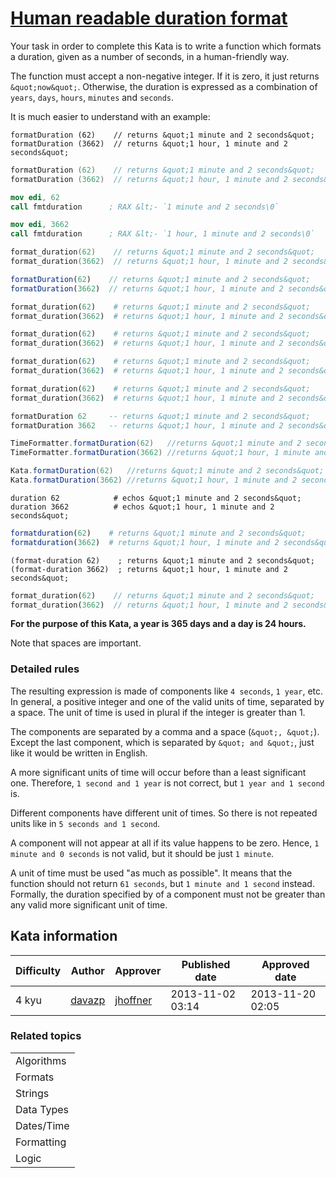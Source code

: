 
<h1><a href="https://www.codewars.com/kata/52742f58faf5485cae000b9a">Human readable duration format</a></h1>
<p>
Your task in order to complete this Kata is to write a function which formats a duration, given as a number of seconds, in a human-friendly way.

The function must accept a non-negative integer. If it is zero, it just returns `&quot;now&quot;`. Otherwise,  the duration is expressed as a combination of `years`, `days`, `hours`, `minutes` and `seconds`.

It is much easier to understand with an example:

```Fortran
formatDuration (62)    // returns &quot;1 minute and 2 seconds&quot;
formatDuration (3662)  // returns &quot;1 hour, 1 minute and 2 seconds&quot;
```
```c
formatDuration (62)    // returns &quot;1 minute and 2 seconds&quot;
formatDuration (3662)  // returns &quot;1 hour, 1 minute and 2 seconds&quot;
```
```nasm
mov edi, 62
call fmtduration      ; RAX &lt;- `1 minute and 2 seconds\0`

mov edi, 3662
call fmtduration      ; RAX &lt;- `1 hour, 1 minute and 2 seconds\0`
```
```cpp
format_duration(62)    // returns &quot;1 minute and 2 seconds&quot;
format_duration(3662)  // returns &quot;1 hour, 1 minute and 2 seconds&quot;
```
```javascript
formatDuration(62)    // returns &quot;1 minute and 2 seconds&quot;
formatDuration(3662)  // returns &quot;1 hour, 1 minute and 2 seconds&quot;
```
```python
format_duration(62)    # returns &quot;1 minute and 2 seconds&quot;
format_duration(3662)  # returns &quot;1 hour, 1 minute and 2 seconds&quot;
```
```ruby
format_duration(62)    # returns &quot;1 minute and 2 seconds&quot;
format_duration(3662)  # returns &quot;1 hour, 1 minute and 2 seconds&quot;
```
```elixir
format_duration(62)    # returns &quot;1 minute and 2 seconds&quot;
format_duration(3662)  # returns &quot;1 hour, 1 minute and 2 seconds&quot;
```
```php
format_duration(62)    # returns &quot;1 minute and 2 seconds&quot;
format_duration(3662)  # returns &quot;1 hour, 1 minute and 2 seconds&quot;
```
```haskell
formatDuration 62     -- returns &quot;1 minute and 2 seconds&quot;
formatDuration 3662   -- returns &quot;1 hour, 1 minute and 2 seconds&quot;
```
```java
TimeFormatter.formatDuration(62)   //returns &quot;1 minute and 2 seconds&quot;
TimeFormatter.formatDuration(3662) //returns &quot;1 hour, 1 minute and 2 seconds&quot;
```
```groovy
Kata.formatDuration(62)   //returns &quot;1 minute and 2 seconds&quot;
Kata.formatDuration(3662) //returns &quot;1 hour, 1 minute and 2 seconds&quot;
```
```shell
duration 62            # echos &quot;1 minute and 2 seconds&quot;
duration 3662          # echos &quot;1 hour, 1 minute and 2 seconds&quot;
```
```julia
formatduration(62)    # returns &quot;1 minute and 2 seconds&quot;
formatduration(3662)  # returns &quot;1 hour, 1 minute and 2 seconds&quot;
```
```racket
(format-duration 62)    ; returns &quot;1 minute and 2 seconds&quot;
(format-duration 3662)  ; returns &quot;1 hour, 1 minute and 2 seconds&quot;
```
```rust
format_duration(62)    // returns &quot;1 minute and 2 seconds&quot;
format_duration(3662)  // returns &quot;1 hour, 1 minute and 2 seconds&quot;
```

**For the purpose of this Kata, a year is 365 days and a day is 24 hours.**

Note that spaces are important.


### Detailed rules

The resulting expression is made of components like `4 seconds`, `1 year`, etc.  In general, a positive integer and one of the valid units of time, separated by a space. The unit of time is used in plural if the integer is greater than 1.

The components are separated by a comma and a space (`&quot;, &quot;`). Except the last component, which is separated by `&quot; and &quot;`, just like it would be written in English. 

A more significant units of time will occur before than a least significant one. Therefore, `1 second and 1 year` is not correct, but `1 year and 1 second` is.

Different components have different unit of times. So there is not repeated units like in `5 seconds and 1 second`.

A component will not appear at all if its value happens to be zero.  Hence, `1 minute and 0 seconds` is not valid, but it should be just `1 minute`.

 A unit of time must be used &quot;as much as possible&quot;. It means that the function should not return `61 seconds`, but `1 minute and 1 second` instead.  Formally, the duration specified by  of a component must not be greater than any valid more significant unit of time.

</p>
<h2>Kata information</h2>
<table>
  <thead>
    <tr>
      <th>Difficulty</th>
      <th>Author</th>
      <th>Approver</th>
      <th>Published date</th>
      <th>Approved date</th>
    </tr>
  </thead>
  <tbody>
    <tr>
      <td>4 kyu</td>
      <td> <a href="https://www.codewars.com/users/davazp">davazp</a></td>
      <td> <a href="https://www.codewars.com/users/jhoffner">jhoffner</a></td>
      <td>2013-11-02 03:14</td>
      <td>2013-11-20 02:05</td>
    </tr>
  </tbody>
</table>
<h3>Related topics</h3>
<table>
  <tbody></tbody>
  <tr>
    <td>Algorithms</td>
  </tr>
  <tr>
    <td>Formats</td>
  </tr>
  <tr>
    <td>Strings</td>
  </tr>
  <tr>
    <td>Data Types</td>
  </tr>
  <tr>
    <td>Dates/Time</td>
  </tr>
  <tr>
    <td>Formatting</td>
  </tr>
  <tr>
    <td>Logic</td>
  </tr>
</table>